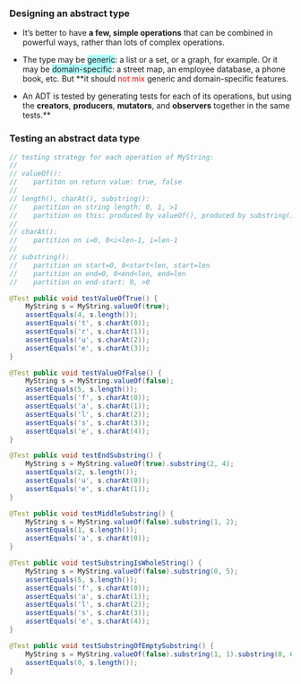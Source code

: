 ### Designing an abstract type
  
- It’s better to have **a few, simple operations** that can be combined in powerful ways, rather than lots of complex operations.
- The type may be <span style="background:#b1ffff">generic</span>: a list or a set, or a graph, for example. Or it may be <span style="background:#b1ffff">domain-specific</span>: a street map, an employee database, a phone book, etc. But **it should<font color="#ff0000"> not mix </font>generic and domain-specific features.

-  An ADT is tested by generating tests for each of its operations, but using the **creators**, **producers**, **mutators**, and **observers** together in the same tests.**

### Testing an abstract data type
```java
// testing strategy for each operation of MyString:
//
// valueOf():
//    partiton on return value: true, false
//
// length(), charAt(), substring():
//    partition on string length: 0, 1, >1
//    partition on this: produced by valueOf(), produced by substring()
//
// charAt(): 
//    partition on i=0, 0<i<len-1, i=len-1
//
// substring():
//    partition on start=0, 0<start<len, start=len
//    partition on end=0, 0<end<len, end=len
//    partition on end-start: 0, >0

@Test public void testValueOfTrue() {
    MyString s = MyString.valueOf(true);
    assertEquals(4, s.length());
    assertEquals('t', s.charAt(0));
    assertEquals('r', s.charAt(1));
    assertEquals('u', s.charAt(2));
    assertEquals('e', s.charAt(3));
}

@Test public void testValueOfFalse() {
    MyString s = MyString.valueOf(false);
    assertEquals(5, s.length());
    assertEquals('f', s.charAt(0));
    assertEquals('a', s.charAt(1));
    assertEquals('l', s.charAt(2));
    assertEquals('s', s.charAt(3));
    assertEquals('e', s.charAt(4));
}

@Test public void testEndSubstring() {
    MyString s = MyString.valueOf(true).substring(2, 4);
    assertEquals(2, s.length());
    assertEquals('u', s.charAt(0));
    assertEquals('e', s.charAt(1));
}

@Test public void testMiddleSubstring() {
    MyString s = MyString.valueOf(false).substring(1, 2);
    assertEquals(1, s.length());
    assertEquals('a', s.charAt(0));
}

@Test public void testSubstringIsWholeString() {
    MyString s = MyString.valueOf(false).substring(0, 5);
    assertEquals(5, s.length());
    assertEquals('f', s.charAt(0));
    assertEquals('a', s.charAt(1));
    assertEquals('l', s.charAt(2));
    assertEquals('s', s.charAt(3));
    assertEquals('e', s.charAt(4));
}

@Test public void testSubstringOfEmptySubstring() {
    MyString s = MyString.valueOf(false).substring(1, 1).substring(0, 0);
    assertEquals(0, s.length());
}
```